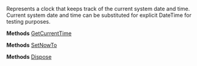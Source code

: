 Represents a clock that keeps track of the current system date and time.
            Current system date and time can be substituted for explicit DateTime for testing purposes.

**Methods**
[GetCurrentTime](Bifrost.Time.SystemClock.GetCurrentTime)


**Methods**
[SetNowTo](Bifrost.Time.SystemClock.SetNowTo)


**Methods**
[Dispose](Bifrost.Time.SystemClock.Dispose)
